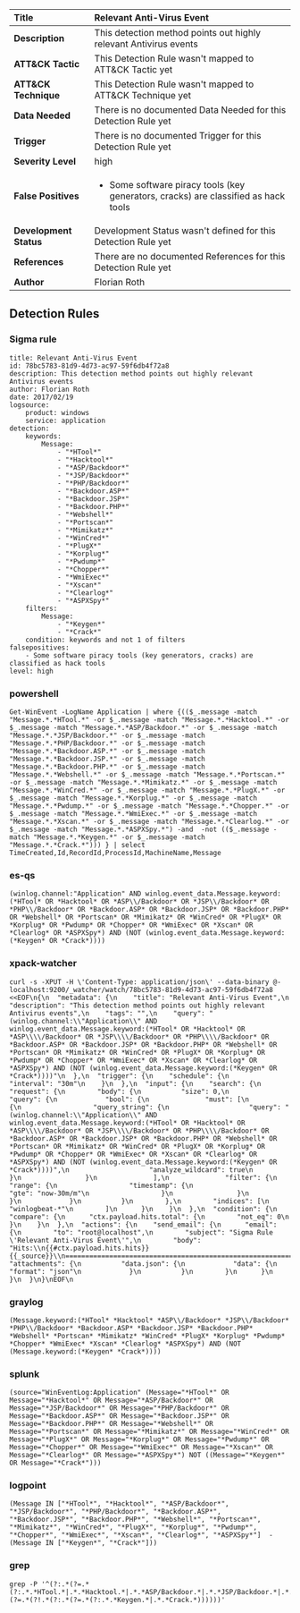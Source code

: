 | Title                    | Relevant Anti-Virus Event       |
|:-------------------------|:------------------|
| **Description**          | This detection method points out highly relevant Antivirus events |
| **ATT&amp;CK Tactic**    |   This Detection Rule wasn't mapped to ATT&amp;CK Tactic yet  |
| **ATT&amp;CK Technique** |  This Detection Rule wasn't mapped to ATT&amp;CK Technique yet  |
| **Data Needed**          |  There is no documented Data Needed for this Detection Rule yet  |
| **Trigger**              |  There is no documented Trigger for this Detection Rule yet  |
| **Severity Level**       | high |
| **False Positives**      | <ul><li>Some software piracy tools (key generators, cracks) are classified as hack tools</li></ul>  |
| **Development Status**   |  Development Status wasn't defined for this Detection Rule yet  |
| **References**           |  There are no documented References for this Detection Rule yet  |
| **Author**               | Florian Roth |


## Detection Rules

### Sigma rule

```
title: Relevant Anti-Virus Event
id: 78bc5783-81d9-4d73-ac97-59f6db4f72a8
description: This detection method points out highly relevant Antivirus events
author: Florian Roth
date: 2017/02/19
logsource:
    product: windows
    service: application
detection:
    keywords:
        Message:
            - "*HTool*"
            - "*Hacktool*"
            - "*ASP/Backdoor*"
            - "*JSP/Backdoor*"
            - "*PHP/Backdoor*"
            - "*Backdoor.ASP*"
            - "*Backdoor.JSP*"
            - "*Backdoor.PHP*"
            - "*Webshell*"
            - "*Portscan*"
            - "*Mimikatz*"
            - "*WinCred*"
            - "*PlugX*"
            - "*Korplug*"
            - "*Pwdump*"
            - "*Chopper*"
            - "*WmiExec*"
            - "*Xscan*"
            - "*Clearlog*"
            - "*ASPXSpy*"
    filters:
        Message:
            - "*Keygen*"
            - "*Crack*"
    condition: keywords and not 1 of filters
falsepositives:
    - Some software piracy tools (key generators, cracks) are classified as hack tools
level: high

```





### powershell
    
```
Get-WinEvent -LogName Application | where {(($_.message -match "Message.*.*HTool.*" -or $_.message -match "Message.*.*Hacktool.*" -or $_.message -match "Message.*.*ASP/Backdoor.*" -or $_.message -match "Message.*.*JSP/Backdoor.*" -or $_.message -match "Message.*.*PHP/Backdoor.*" -or $_.message -match "Message.*.*Backdoor.ASP.*" -or $_.message -match "Message.*.*Backdoor.JSP.*" -or $_.message -match "Message.*.*Backdoor.PHP.*" -or $_.message -match "Message.*.*Webshell.*" -or $_.message -match "Message.*.*Portscan.*" -or $_.message -match "Message.*.*Mimikatz.*" -or $_.message -match "Message.*.*WinCred.*" -or $_.message -match "Message.*.*PlugX.*" -or $_.message -match "Message.*.*Korplug.*" -or $_.message -match "Message.*.*Pwdump.*" -or $_.message -match "Message.*.*Chopper.*" -or $_.message -match "Message.*.*WmiExec.*" -or $_.message -match "Message.*.*Xscan.*" -or $_.message -match "Message.*.*Clearlog.*" -or $_.message -match "Message.*.*ASPXSpy.*") -and  -not (($_.message -match "Message.*.*Keygen.*" -or $_.message -match "Message.*.*Crack.*"))) } | select TimeCreated,Id,RecordId,ProcessId,MachineName,Message
```


### es-qs
    
```
(winlog.channel:"Application" AND winlog.event_data.Message.keyword:(*HTool* OR *Hacktool* OR *ASP\\/Backdoor* OR *JSP\\/Backdoor* OR *PHP\\/Backdoor* OR *Backdoor.ASP* OR *Backdoor.JSP* OR *Backdoor.PHP* OR *Webshell* OR *Portscan* OR *Mimikatz* OR *WinCred* OR *PlugX* OR *Korplug* OR *Pwdump* OR *Chopper* OR *WmiExec* OR *Xscan* OR *Clearlog* OR *ASPXSpy*) AND (NOT (winlog.event_data.Message.keyword:(*Keygen* OR *Crack*))))
```


### xpack-watcher
    
```
curl -s -XPUT -H \'Content-Type: application/json\' --data-binary @- localhost:9200/_watcher/watch/78bc5783-81d9-4d73-ac97-59f6db4f72a8 <<EOF\n{\n  "metadata": {\n    "title": "Relevant Anti-Virus Event",\n    "description": "This detection method points out highly relevant Antivirus events",\n    "tags": "",\n    "query": "(winlog.channel:\\"Application\\" AND winlog.event_data.Message.keyword:(*HTool* OR *Hacktool* OR *ASP\\\\/Backdoor* OR *JSP\\\\/Backdoor* OR *PHP\\\\/Backdoor* OR *Backdoor.ASP* OR *Backdoor.JSP* OR *Backdoor.PHP* OR *Webshell* OR *Portscan* OR *Mimikatz* OR *WinCred* OR *PlugX* OR *Korplug* OR *Pwdump* OR *Chopper* OR *WmiExec* OR *Xscan* OR *Clearlog* OR *ASPXSpy*) AND (NOT (winlog.event_data.Message.keyword:(*Keygen* OR *Crack*))))"\n  },\n  "trigger": {\n    "schedule": {\n      "interval": "30m"\n    }\n  },\n  "input": {\n    "search": {\n      "request": {\n        "body": {\n          "size": 0,\n          "query": {\n            "bool": {\n              "must": [\n                {\n                  "query_string": {\n                    "query": "(winlog.channel:\\"Application\\" AND winlog.event_data.Message.keyword:(*HTool* OR *Hacktool* OR *ASP\\\\/Backdoor* OR *JSP\\\\/Backdoor* OR *PHP\\\\/Backdoor* OR *Backdoor.ASP* OR *Backdoor.JSP* OR *Backdoor.PHP* OR *Webshell* OR *Portscan* OR *Mimikatz* OR *WinCred* OR *PlugX* OR *Korplug* OR *Pwdump* OR *Chopper* OR *WmiExec* OR *Xscan* OR *Clearlog* OR *ASPXSpy*) AND (NOT (winlog.event_data.Message.keyword:(*Keygen* OR *Crack*))))",\n                    "analyze_wildcard": true\n                  }\n                }\n              ],\n              "filter": {\n                "range": {\n                  "timestamp": {\n                    "gte": "now-30m/m"\n                  }\n                }\n              }\n            }\n          }\n        },\n        "indices": [\n          "winlogbeat-*"\n        ]\n      }\n    }\n  },\n  "condition": {\n    "compare": {\n      "ctx.payload.hits.total": {\n        "not_eq": 0\n      }\n    }\n  },\n  "actions": {\n    "send_email": {\n      "email": {\n        "to": "root@localhost",\n        "subject": "Sigma Rule \'Relevant Anti-Virus Event\'",\n        "body": "Hits:\\n{{#ctx.payload.hits.hits}}{{_source}}\\n================================================================================\\n{{/ctx.payload.hits.hits}}",\n        "attachments": {\n          "data.json": {\n            "data": {\n              "format": "json"\n            }\n          }\n        }\n      }\n    }\n  }\n}\nEOF\n
```


### graylog
    
```
(Message.keyword:(*HTool* *Hacktool* *ASP\\/Backdoor* *JSP\\/Backdoor* *PHP\\/Backdoor* *Backdoor.ASP* *Backdoor.JSP* *Backdoor.PHP* *Webshell* *Portscan* *Mimikatz* *WinCred* *PlugX* *Korplug* *Pwdump* *Chopper* *WmiExec* *Xscan* *Clearlog* *ASPXSpy*) AND (NOT (Message.keyword:(*Keygen* *Crack*))))
```


### splunk
    
```
(source="WinEventLog:Application" (Message="*HTool*" OR Message="*Hacktool*" OR Message="*ASP/Backdoor*" OR Message="*JSP/Backdoor*" OR Message="*PHP/Backdoor*" OR Message="*Backdoor.ASP*" OR Message="*Backdoor.JSP*" OR Message="*Backdoor.PHP*" OR Message="*Webshell*" OR Message="*Portscan*" OR Message="*Mimikatz*" OR Message="*WinCred*" OR Message="*PlugX*" OR Message="*Korplug*" OR Message="*Pwdump*" OR Message="*Chopper*" OR Message="*WmiExec*" OR Message="*Xscan*" OR Message="*Clearlog*" OR Message="*ASPXSpy*") NOT ((Message="*Keygen*" OR Message="*Crack*")))
```


### logpoint
    
```
(Message IN ["*HTool*", "*Hacktool*", "*ASP/Backdoor*", "*JSP/Backdoor*", "*PHP/Backdoor*", "*Backdoor.ASP*", "*Backdoor.JSP*", "*Backdoor.PHP*", "*Webshell*", "*Portscan*", "*Mimikatz*", "*WinCred*", "*PlugX*", "*Korplug*", "*Pwdump*", "*Chopper*", "*WmiExec*", "*Xscan*", "*Clearlog*", "*ASPXSpy*"]  -(Message IN ["*Keygen*", "*Crack*"]))
```


### grep
    
```
grep -P '^(?:.*(?=.*(?:.*.*HTool.*|.*.*Hacktool.*|.*.*ASP/Backdoor.*|.*.*JSP/Backdoor.*|.*.*PHP/Backdoor.*|.*.*Backdoor\\.ASP.*|.*.*Backdoor\\.JSP.*|.*.*Backdoor\\.PHP.*|.*.*Webshell.*|.*.*Portscan.*|.*.*Mimikatz.*|.*.*WinCred.*|.*.*PlugX.*|.*.*Korplug.*|.*.*Pwdump.*|.*.*Chopper.*|.*.*WmiExec.*|.*.*Xscan.*|.*.*Clearlog.*|.*.*ASPXSpy.*))(?=.*(?!.*(?:.*(?=.*(?:.*.*Keygen.*|.*.*Crack.*))))))'
```



